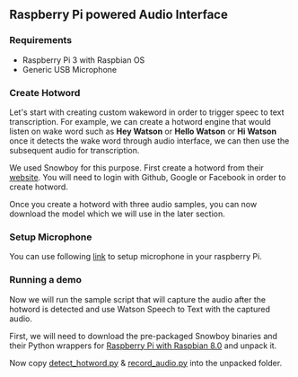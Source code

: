 ## Raspberry Pi powered Audio Interface

### Requirements
- Raspberry Pi 3 with Raspbian OS
- Generic USB Microphone

### Create Hotword
Let's start with creating custom wakeword in order to trigger speec to text transcription. For example, we can create a hotword engine that would listen on wake word such as **Hey Watson** or **Hello Watson** or **Hi Watson** once it detects the wake word through audio interface, we can then use the subsequent audio for transcription. 

We used Snowboy for this purpose. First create a hotword from their [website](https://snowboy.kitt.ai/). You will need to login with Github, Google or Facebook in order to create hotword.

Once you create a hotword with three audio samples, you can now download the model which we will use in the later section.

### Setup Microphone
You can use following [link](http://docs.kitt.ai/snowboy/#running-on-raspberry-pi) to setup microphone in your raspberry Pi.


### Running a demo
Now we will run the sample script that will capture the audio after the hotword is detected and use Watson Speech to Text with the captured audio.

First, we will need to download the pre-packaged Snowboy binaries and their Python wrappers for [Raspberry Pi with Raspbian 8.0](https://s3-us-west-2.amazonaws.com/snowboy/snowboy-releases/rpi-arm-raspbian-8.0-1.1.0.tar.bz2) and unpack it.

Now copy [detect_hotword.py](audio-interface/detect_hotword.py) & [record_audio.py](audio-interface/record_audio.py) into the unpacked folder.



